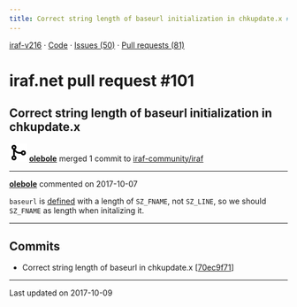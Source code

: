 ```yaml
---
title: Correct string length of baseurl initialization in chkupdate.x #101
---
```


[iraf-v216](/iraf-v216) · [Code](https://github.com/iraf-community/iraf/tree/iraf-v216) · [Issues (50)](/iraf-v216/issues) · [Pull requests (81)](/iraf-v216/issues/pulls)

# iraf.net pull request #101
## Correct string length of baseurl initialization in chkupdate.x
![merge](git-merge.svg) **[olebole](https://github.com/olebole)** merged 1 commit to [iraf-community/iraf](https://github.com/iraf-community/iraf/)

- - - -

**[olebole](https://github.com/olebole)** commented on 2017-10-07

`baseurl` is [defined](https://github.com/iraf-community/iraf/blob/9590f45760a4791f3305407fb51c87f1282b32be/pkg/system/chkupdate.x#L18) with a length of `SZ_FNAME`, not `SZ_LINE`, so we should `SZ_FNAME` as length when initalizing it.
- - - -

## Commits

* Correct string length of baseurl in chkupdate.x [[70ec9f71](https://github.com/iraf-community/iraf/commit/70ec9f710935b1723c1cb6cdc1463ab10335ff53)]

- - - -

Last updated on 2017-10-09
